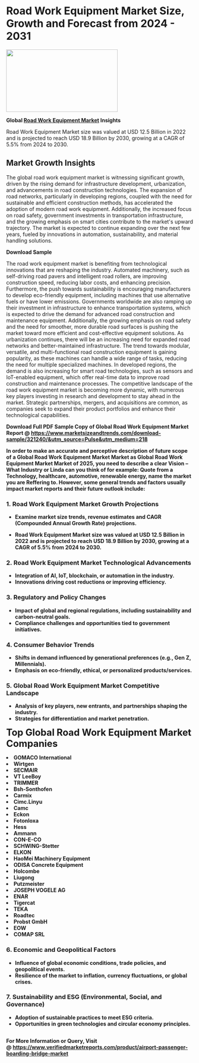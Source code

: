 <H1>Road Work Equipment Market Size, Growth and Forecast from 2024 - 2031</H1><img class="aligncenter size-medium wp-image-584254" src="https://thirdeyenews.in/wp-content/uploads/2024/09/Global-Market-Research-300x168.jpeg" alt="" width="300" height="168" /><p><strong>Global&nbsp;<a href="https://www.marketsizeandtrends.com/download-sample/321240/&amp;utm_source=Pulse&amp;utm_medium=218">Road Work Equipment Market</a> Insights</strong></p><p>Road Work Equipment Market size was valued at USD 12.5 Billion in 2022 and is projected to reach USD 18.9 Billion by 2030, growing at a CAGR of 5.5% from 2024 to 2030.</p><p><h2>Market Growth Insights</h2> <p>The global road work equipment market is witnessing significant growth, driven by the rising demand for infrastructure development, urbanization, and advancements in road construction technologies. The expansion of road networks, particularly in developing regions, coupled with the need for sustainable and efficient construction methods, has accelerated the adoption of modern road work equipment. Additionally, the increased focus on road safety, government investments in transportation infrastructure, and the growing emphasis on smart cities contribute to the market's upward trajectory. The market is expected to continue expanding over the next few years, fueled by innovations in automation, sustainability, and material handling solutions.</p> <p><strong>Download Sample</strong></p> <p>The road work equipment market is benefiting from technological innovations that are reshaping the industry. Automated machinery, such as self-driving road pavers and intelligent road rollers, are improving construction speed, reducing labor costs, and enhancing precision. Furthermore, the push towards sustainability is encouraging manufacturers to develop eco-friendly equipment, including machines that use alternative fuels or have lower emissions. Governments worldwide are also ramping up their investment in infrastructure to enhance transportation systems, which is expected to drive the demand for advanced road construction and maintenance equipment. Additionally, the growing emphasis on road safety and the need for smoother, more durable road surfaces is pushing the market toward more efficient and cost-effective equipment solutions. As urbanization continues, there will be an increasing need for expanded road networks and better-maintained infrastructure. The trend towards modular, versatile, and multi-functional road construction equipment is gaining popularity, as these machines can handle a wide range of tasks, reducing the need for multiple specialized machines. In developed regions, the demand is also increasing for smart road technologies, such as sensors and IoT-enabled equipment, which offer real-time data to improve road construction and maintenance processes. The competitive landscape of the road work equipment market is becoming more dynamic, with numerous key players investing in research and development to stay ahead in the market. Strategic partnerships, mergers, and acquisitions are common, as companies seek to expand their product portfolios and enhance their technological capabilities. <p><strong></p><p><span class=""><strong>Download Full PDF Sample Copy of Global Road Work Equipment Market Report</strong> @ <a href="https://www.marketsizeandtrends.com/download-sample/321240/&amp;utm_source=Pulse&amp;utm_medium=218" target="_blank">https://www.marketsizeandtrends.com/download-sample/321240/&amp;utm_source=Pulse&amp;utm_medium=218</a></span></p><p>In order to make an accurate and perceptive description of future scope of a Global&nbsp;Road Work Equipment Market Market as Global&nbsp;Road Work Equipment Market Market of 2025, you need to describe a clear Vision &ndash; What Industry or Linda can you think of for example: Quote from a Technology, healthcare, automotive, renewable energy, name the market you are Reffering to. However, some general trends and factors usually impact market reports and their future outlook include:</p><h3>1.&nbsp;<strong>Road Work Equipment Market Growth Projections</strong></h3><ul><li>Examine market size trends, revenue estimates and CAGR (Compounded Annual Growth Rate) projections.</li><li><p>Road Work Equipment Market size was valued at USD 12.5 Billion in 2022 and is projected to reach USD 18.9 Billion by 2030, growing at a CAGR of 5.5% from 2024 to 2030.</p></li></ul><h3>2.&nbsp;<strong>Road Work Equipment Market Technological Advancements</strong></h3><ul><li>Integration of AI, IoT, blockchain, or automation in the industry.</li><li>Innovations driving cost reductions or improving efficiency.</li></ul><h3>3.&nbsp;<strong>Regulatory and Policy Changes</strong></h3><ul><li>Impact of global and regional regulations, including sustainability and carbon-neutral goals.</li><li>Compliance challenges and opportunities tied to government initiatives.</li></ul><h3>4.&nbsp;<strong>Consumer Behavior Trends</strong></h3><ul><li>Shifts in demand influenced by generational preferences (e.g., Gen Z, Millennials).</li><li>Emphasis on eco-friendly, ethical, or personalized products/services.</li></ul><h3>5.&nbsp;<strong>Global Road Work Equipment Market Competitive Landscape</strong></h3><ul><li>Analysis of key players, new entrants, and partnerships shaping the industry.</li><li>Strategies for differentiation and market penetration.</li></ul><p data-pm-slice="1 1 []"><span style="color: inherit; font-family: inherit; font-size: 25px;">Top Global Road Work Equipment Market Companies</span></p><div class="" data-test-id=""><p><li>GOMACO International</li><li> Wirtgen</li><li> SECMAIR</li><li> VT LeeBoy</li><li> TRIMMER</li><li> Bsh-Sonthofen</li><li> Carmix</li><li> Cimc.Linyu</li><li> Camc</li><li> Eckon</li><li> Fotonloxa</li><li> Hess</li><li> Ammann</li><li> CON-E-CO</li><li> SCHWING-Stetter</li><li> ELKON</li><li> HaoMei Machinery Equipment</li><li> ODISA Concrete Equipment</li><li> Holcombe</li><li> Liugong</li><li> Putzmeister</li><li> JOSEPH VOGELE AG</li><li> ENAR</li><li> Tigercat</li><li> TEKA</li><li> Roadtec</li><li> Probst GmbH</li><li> EOW</li><li> COMAP SRL</li></p></div><h3>6.&nbsp;<strong>Economic and Geopolitical Factors</strong></h3><ul><li>Influence of global economic conditions, trade policies, and geopolitical events.</li><li>Resilience of the market to inflation, currency fluctuations, or global crises.</li></ul><h3>7.&nbsp;<strong>Sustainability and ESG (Environmental, Social, and Governance)</strong></h3><ul><li>Adoption of sustainable practices to meet ESG criteria.</li><li>Opportunities in green technologies and circular economy principles.</li></ul><h2><strong style="font-size: 14px;">For More Information or Query, Visit @&nbsp;</strong><a style="background-color: #ffffff; font-size: 14px;" href="https://www.marketsizeandtrends.com/report/road-work-equipment-market/" target="_blank">https://www.verifiedmarketreports.com/product/airport-passenger-boarding-bridge-market</a></h2>
